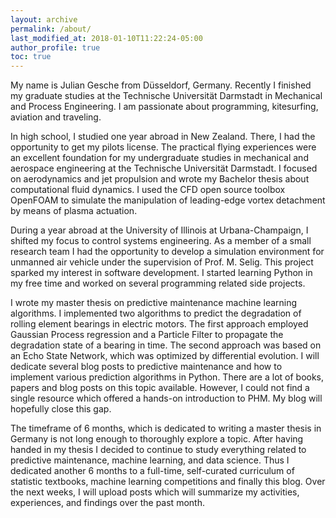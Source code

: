 ```yaml
---
layout: archive
permalink: /about/
last_modified_at: 2018-01-10T11:22:24-05:00
author_profile: true
toc: true
---
```


My name is Julian Gesche from Düsseldorf, Germany. Recently I finished my graduate studies at the Technische Universität Darmstadt in Mechanical and Process Engineering. I am passionate about programming, kitesurfing, aviation and traveling.

In high school, I studied one year abroad in New Zealand. There, I had the opportunity to get my pilots license. The practical flying experiences were an excellent foundation for my undergraduate studies in mechanical and aerospace engineering at the Technische Universität Darmstadt. I focused on aerodynamics and jet propulsion and wrote my Bachelor thesis about computational fluid dynamics. I used the CFD open source toolbox OpenFOAM to simulate the manipulation of leading-edge vortex detachment by means of plasma actuation.

 During a year abroad at the University of Illinois at Urbana-Champaign, I shifted my focus to control systems engineering. As a member of a small research team I had the opportunity to develop  a simulation environment for unmanned air vehicle under the supervision of Prof. M. Selig. This project sparked my interest in software development.  I started learning Python in my free time and worked on several programming related side projects.


I wrote my master thesis on predictive maintenance machine learning algorithms. I implemented two algorithms to predict the degradation of rolling element bearings in electric motors. The first approach employed Gaussian Process regression and a Particle Filter to propagate the degradation state of a bearing in time. The second approach was based on an Echo State Network, which was optimized by differential evolution.
I will dedicate several blog posts to predictive maintenance and how to implement various prediction algorithms in Python. There are a lot of books, papers and blog posts on this topic available. However, I could not find a single resource which offered a hands-on introduction to PHM. My blog will hopefully close this gap.


 The timeframe of 6 months, which is dedicated to writing a master thesis in Germany is not long enough to thoroughly explore a topic. After having handed in my thesis I decided to continue to study everything related to predictive maintenance, machine learning, and data science. Thus I dedicated another 6 months to a full-time, self-curated curriculum of statistic textbooks, machine learning competitions and finally this blog.
Over the next weeks, I will upload posts which will summarize my activities, experiences, and findings over the past month.
